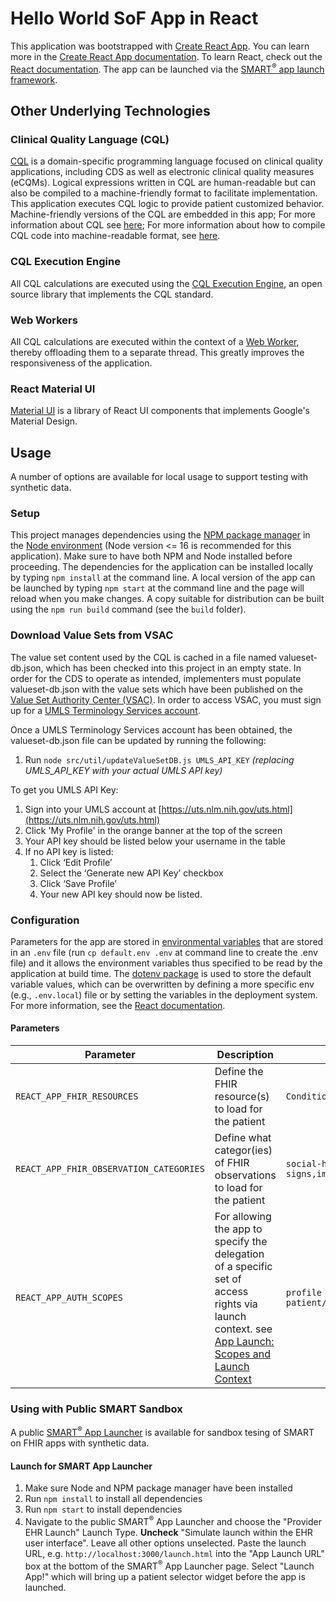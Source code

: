 # Hello World SoF App in React

This application was bootstrapped with [Create React App](https://github.com/facebook/create-react-app).
You can learn more in the [Create React App documentation](https://facebook.github.io/create-react-app/docs/getting-started).
To learn React, check out the [React documentation](https://reactjs.org/).
The app can be launched via the [SMART<sup>&reg;</sup> app launch framework](http://hl7.org/fhir/smart-app-launch/index.html).


## Other Underlying Technologies

### Clinical Quality Language (CQL)
[CQL](https://cql.hl7.org/) is a domain-specific programming language focused on clinical quality applications, including CDS as well as electronic clinical quality measures (eCQMs). Logical expressions written in CQL are human-readable but can also be compiled to a machine-friendly format to facilitate implementation. This application executes CQL logic to provide patient customized behavior. Machine-friendly versions of the CQL are embedded in this app; For more information about CQL see [here](https://cql.hl7.org/); For more information about how to compile CQL code into machine-readable format, see [here](https://github.com/cqframework/clinical_quality_language).


### CQL Execution Engine
All CQL calculations are executed using the [CQL Execution Engine](https://github.com/cqframework/cql-execution), an open source library that implements the CQL standard.

### Web Workers
All CQL calculations are executed within the context of a [Web Worker](https://developer.mozilla.org/en-US/docs/Web/API/Web_Workers_API/Using_web_workers), thereby offloading them to a separate thread. This greatly improves the responsiveness of the application.

### React Material UI
[Material UI](https://mui.com/) is a library of React UI components that implements Google's Material Design.

## Usage
A number of options are available for local usage to support testing with synthetic data.

### Setup
This project manages dependencies using the [NPM package manager](https://www.npmjs.com/) in the [Node environment](https://nodejs.dev/) (Node version <= 16 is recommended for this application). Make sure to have both NPM and Node installed before proceeding. The dependencies for the application can be installed locally by typing `npm install` at the command line. A local version of the app can be launched by typing `npm start` at the command line and the page will reload when you make changes. A copy suitable for distribution can be built using the `npm run build` command (see the `build` folder).

### Download Value Sets from VSAC
The value set content used by the CQL is cached in a file named valueset-db.json, which has been checked into this project in an empty state. In order for the CDS to operate as intended, implementers must populate valueset-db.json with the value sets which have been published on the [Value Set Authority Center (VSAC)](https://vsac.nlm.nih.gov/). In order to access VSAC, you must sign up for a [UMLS Terminology Services account](https://uts.nlm.nih.gov//license.html).

Once a UMLS Terminology Services account has been obtained, the valueset-db.json file can be updated by running the following:

1. Run `node src/util/updateValueSetDB.js UMLS_API_KEY` _(replacing UMLS\_API\_KEY with your actual UMLS API key)_

To get you UMLS API Key:

1. Sign into your UMLS account at [https://uts.nlm.nih.gov/uts.html](https://uts.nlm.nih.gov/uts.html)
2. Click 'My Profile' in the orange banner at the top of the screen
3. Your API key should be listed below your username in the table
4. If no API key is listed:
   1. Click ‘Edit Profile’
   2. Select the ‘Generate new API Key’ checkbox
   3. Click ‘Save Profile’
   4. Your new API key should now be listed.

### Configuration
Parameters for the app are stored in [environmental variables](http://man7.org/linux/man-pages/man7/environ.7.html) that are stored in an `.env` file (run `cp default.env .env` at command line to create the .env file) and it allows the environment variables thus specified to be read by the application at build time. The [dotenv package](https://www.npmjs.com/package/dotenv) is used to store the default variable values, which can be overwritten by defining a more specific env (e.g., `.env.local`) file or by setting the variables in the deployment system. For more information, see the [React documentation](https://create-react-app.dev/docs/adding-custom-environment-variables/).

#### Parameters
| Parameter | Description | Allowed Values |
| --- | --- | --- |
| `REACT_APP_FHIR_RESOURCES` | Define the FHIR resource(s) to load for the patient | `Condition,Procedure,Observation,Questionnaire,QuestionnaireResponse` |
| `REACT_APP_FHIR_OBSERVATION_CATEGORIES` | Define what categor(ies) of FHIR observations to load for the patient | `social-history,vital-signs,imaging,laboratory,procedure,survey,exam,therapy,activity` |
| `REACT_APP_AUTH_SCOPES` | For allowing the app to specify the delegation of a specific set of access rights via launch context. see [App Launch: Scopes and Launch Context](https://build.fhir.org/ig/HL7/smart-app-launch/scopes-and-launch-context.html) | `profile roles email patient/*.read openid fhirUser patient/QuestionnaireResponse.write` |

### Using with Public SMART Sandbox
A public [SMART<sup>&reg;</sup> App Launcher](https://launch.smarthealthit.org/index.html) is available for sandbox tesing of SMART on FHIR apps with synthetic data.

#### Launch for SMART App Launcher

1. Make sure Node and NPM package manager have been installed
2. Run `npm install` to install all dependencies
3. Run `npm start` to install dependencies
4. Navigate to the public SMART<sup>&reg;</sup> App Launcher and choose the "Provider EHR Launch" Launch Type. **Uncheck** "Simulate launch within the EHR user interface".  Leave all other options unselected. Paste the launch URL, e.g. `http://localhost:3000/launch.html` into the "App Launch URL" box at the bottom of the SMART<sup>&reg;</sup> App Launcher page. Select "Launch App!" which will bring up a patient selector widget before the app is launched.
